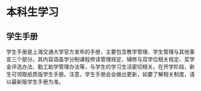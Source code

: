 # 本科生学习

## **学生手册**

学生手册是上海交通大学官方发布的手册，主要包含教学管理、学生管理与其他事宜三个部分。其内容涵盖学分制课程修读管理规定、辅修与双学位相关规定、奖学金评选办法、勤工助学管理办法等，与学生的学习生活密切相关。在开学阶段，新生可领取纸质版学生手册。注意，学生手册会会做出更新，如要了解相关制度，请以最新版学生手册为准。